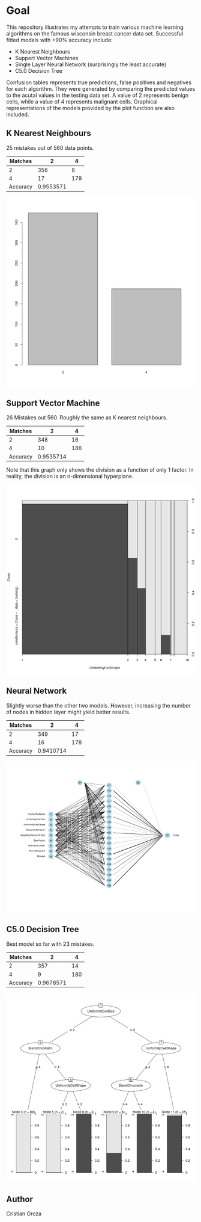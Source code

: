 # Goal
This repository illustrates my attempts to train various machine learning
algorithms on the famous wisconsin breast cancer data set. Successful fitted models
with +90% accuracy include:
+ K Nearest Neighbours
+ Support Vector Machines
+ Single Layer Neural Network (surprisingly the least accurate)
+ C5.0 Decision Tree

Confusion tables represents true predictions, false positives and negatives for
each algorithm. They were generated by comparing the predicted values to the
acutal values in the testing data set.
A value of 2 represents benign cells, while a value of 4 represents malignant cells.
Graphical representations of the models provided by the plot function are also included.

## K Nearest Neighbours
25 mistakes out of 560 data points.

| Matches  |         2 |   4 |
| ---      |     ----- | --- |
| 2        |       356 |   8 |
| 4        |        17 | 179 |
| Accuracy | 0.9553571       |

![Distribution of diagnostics in training set.](./knnModel.png)

## Support Vector Machine
26 Mistakes out 560. Roughly the same as K nearest neighbours.


| Matches  |         2 |   4 |
| ---      |       --- |  -- |
| 2        |       348 |  16 |
| 4        |        10 | 186 |
| Accuracy | 0.9535714 |     |


Note that this graph only shows the division as a function of only 1 factor. In
reality, the division is an n-dimensional hyperplane.

![Diagnostic vs Cell Shape Uniformity](./svnModel.png)

## Neural Network
Slightly worse than the other two models. However, increasing the number of
nodes in hidden layer might yield better results.

| Matches  |         2 |     4 |
| ---      |       --- | ----- |
| 2        |       349 |    17 |
| 4        |        16 |   178 |
| Accuracy | 0.9410714         |

![Topology of Neural Network](./nnModel.png)

## C5.0 Decision Tree
Best model so far with 23 mistakes. 

| Matches  |         2 |   4 |
| ---      |       --- | --- |
| 2        |       357 |  14 |
| 4        |         9 | 180 |
| Accuracy | 0.9678571       |

![Decision Tree Graph](./c50Model.png)

## Author
Cristian Groza

